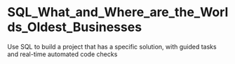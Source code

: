 # SQL_What_and_Where_are_the_Worlds_Oldest_Businesses
Use SQL to build a project that has a specific solution, with guided tasks and real-time automated code checks
